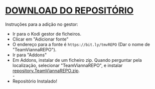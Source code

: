 # <a href="repository.TeamViannaREPO.zip">DOWNLOAD DO REPOSITÓRIO</a>

Instruções para a adição no gestor:


<p align="left">
  <ul>
    <li>Ir para o Kodi gestor de ficheiros.</li>
    <li>Clicar em "Adicionar fonte"</li>
    <li>O endereço para a fonte é <code>https://bit.ly/tmvREPO</code> (Dar o nome de "TeamViannaREPO").</li>
    <li>Ir para "Addons"</li>
    <li>Em Addons, instalar de um ficheiro zip. Quando perguntar pela localização, selecionar "TeamViannaREPO", e instalar <a href="repository.TeamViannaREPO.zip">repository.TeamViannaREPO.zip</a>.</li>
    -
    <li>Repositório Instalado!</li>
    
</ul>

                                      
                                       

</p>

